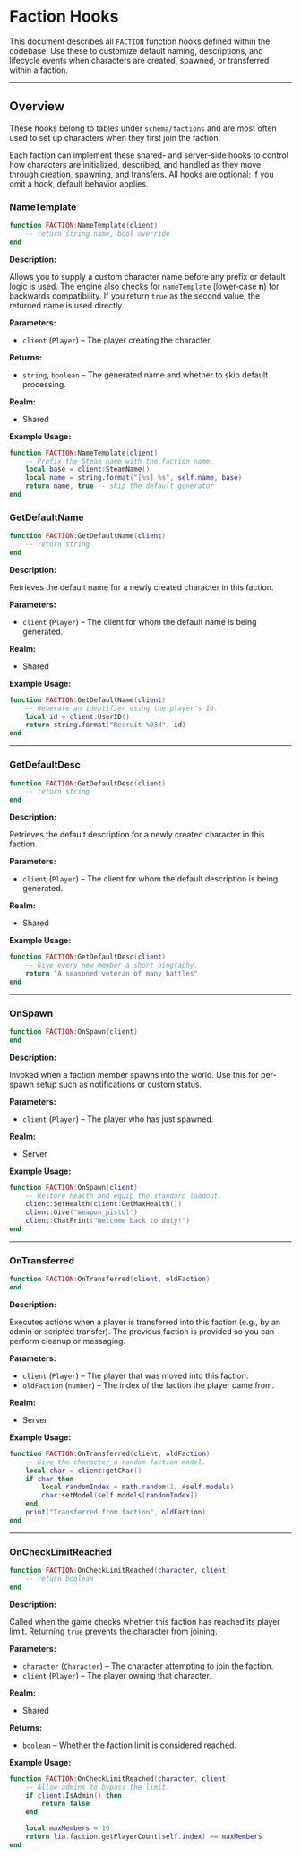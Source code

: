 # Faction Hooks

This document describes all `FACTION` function hooks defined within the codebase. Use these to customize default naming, descriptions, and lifecycle events when characters are created, spawned, or transferred within a faction.

---

## Overview

These hooks belong to tables under `schema/factions` and are most often used to set up characters when they first join the faction.

Each faction can implement these shared- and server-side hooks to control how characters are initialized, described, and handled as they move through creation, spawning, and transfers. All hooks are optional; if you omit a hook, default behavior applies.

### NameTemplate

```lua
function FACTION:NameTemplate(client)
    -- return string name, bool override
end
```

**Description:**

Allows you to supply a custom character name before any prefix or default logic is used. The engine also checks for `nameTemplate` (lower‑case **n**) for backwards compatibility. If you return `true` as the second value, the returned name is used directly.

**Parameters:**

* `client` (`Player`) – The player creating the character.

**Returns:**

* `string`, `boolean` – The generated name and whether to skip default processing.

**Realm:**

* Shared

**Example Usage:**

```lua
function FACTION:NameTemplate(client)
    -- Prefix the Steam name with the faction name.
    local base = client:SteamName()
    local name = string.format("[%s] %s", self.name, base)
    return name, true -- skip the default generator
end
```


### GetDefaultName

```lua
function FACTION:GetDefaultName(client)
    -- return string
end
```

**Description:**

Retrieves the default name for a newly created character in this faction.

**Parameters:**

* `client` (`Player`) – The client for whom the default name is being generated.


**Realm:**

* Shared


**Example Usage:**

```lua
function FACTION:GetDefaultName(client)
    -- Generate an identifier using the player's ID.
    local id = client:UserID()
    return string.format("Recruit-%03d", id)
end
```

---

### GetDefaultDesc

```lua
function FACTION:GetDefaultDesc(client)
    -- return string
end
```

**Description:**

Retrieves the default description for a newly created character in this faction.

**Parameters:**

* `client` (`Player`) – The client for whom the default description is being generated.

**Realm:**

* Shared

**Example Usage:**

```lua
function FACTION:GetDefaultDesc(client)
    -- Give every new member a short biography.
    return "A seasoned veteran of many battles"
end
```

---


### OnSpawn

```lua
function FACTION:OnSpawn(client)
end
```

**Description:**

Invoked when a faction member spawns into the world. Use this for per-spawn setup such as notifications or custom status.

**Parameters:**

* `client` (`Player`) – The player who has just spawned.


**Realm:**

* Server


**Example Usage:**

```lua
function FACTION:OnSpawn(client)
    -- Restore health and equip the standard loadout.
    client:SetHealth(client:GetMaxHealth())
    client:Give("weapon_pistol")
    client:ChatPrint("Welcome back to duty!")
end
```

---

### OnTransferred

```lua
function FACTION:OnTransferred(client, oldFaction)
end
```

**Description:**

Executes actions when a player is transferred into this faction (e.g., by an admin or scripted transfer). The previous faction is provided so you can perform cleanup or messaging.

**Parameters:**

* `client` (`Player`) – The player that was moved into this faction.
* `oldFaction` (`number`) – The index of the faction the player came from.


**Realm:**

* Server


**Example Usage:**

```lua
function FACTION:OnTransferred(client, oldFaction)
    -- Give the character a random faction model.
    local char = client:getChar()
    if char then
        local randomIndex = math.random(1, #self.models)
        char:setModel(self.models[randomIndex])
    end
    print("Transferred from faction", oldFaction)
end
```

---

### OnCheckLimitReached

```lua
function FACTION:OnCheckLimitReached(character, client)
    -- return boolean
end
```

**Description:**

Called when the game checks whether this faction has reached its player limit. Returning `true` prevents the character from joining.

**Parameters:**

* `character` (`Character`) – The character attempting to join the faction.
* `client` (`Player`) – The player owning that character.

**Realm:**

* Shared

**Returns:**

* `boolean` – Whether the faction limit is considered reached.

**Example Usage:**

```lua
function FACTION:OnCheckLimitReached(character, client)
    -- Allow admins to bypass the limit.
    if client:IsAdmin() then
        return false
    end

    local maxMembers = 10
    return lia.faction.getPlayerCount(self.index) >= maxMembers
end
```

